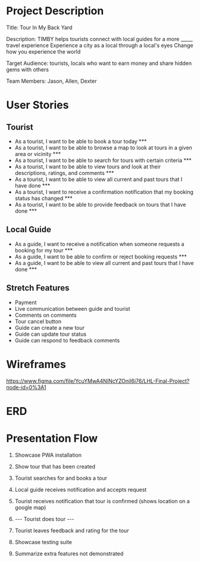 
# Project Description
Title: Tour In My Back Yard

Description: TIMBY helps tourists connect with local guides for a more _____ travel experience
Experience a city as a local through a local's eyes
Change how you experience the world

Target Audience: tourists, locals who want to earn money and share hidden gems with others

Team Members: Jason, Allen, Dexter

# User Stories
## Tourist

* As a tourist, I want to be able to book a tour today ***
* As a tourist, I want to be able to browse a map to look at tours in a given area or vicinity ***
* As a tourist, I want to be able to search for tours with certain criteria ***
* As a tourist, I want to be able to view tours and look at their descriptions, ratings, and comments ***
* As a tourist, I want to be able to view all current and past tours that I have done ***
* As a tourist, I want to receive a confirmation notification that my booking status has changed ***
* As a tourist, I want to be able to provide feedback on tours that I have done ***

## Local Guide

* As a guide, I want to receive a notification when someone requests a booking for my tour ***
* As a guide, I want to be able to confirm or reject booking requests ***
* As a guide, I want to be able to view all current and past tours that I have done ***

## Stretch Features

* Payment
* Live communication between guide and tourist
* Comments on comments
* Tour cancel button
* Guide can create a new tour
* Guide can update tour status
* Guide can respond to feedback comments


# Wireframes

https://www.figma.com/file/YcuYMwA4NINcYZOniI6i76/LHL-Final-Project?node-id=0%3A1

# ERD






# Presentation Flow

1. Showcase PWA installation

2. Show tour that has been created
3. Tourist searches for and books a tour
4. Local guide receives notification and accepts request
5. Tourist receives notification that tour is confirmed (shows location on a google map)
6. --- Tourist does tour ---
7. Tourist leaves feedback and rating for the tour

8. Showcase testing suite
9. Summarize extra features not demonstrated